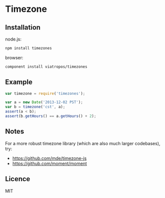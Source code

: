 # Timezone

## Installation

node.js:

```bash
npm install timezones
```

browser:

```bash
component install viatropos/timezones
```

## Example

```js
var timezone = require('timezones');

var a = new Date('2013-12-02 PST');
var b = timezone('cst', a);
assert(a < b);
assert(b.getHours() == a.getHours() + 2);
```

## Notes

For a more robust timezone library (which are also much larger codebases), try:

- https://github.com/mde/timezone-js
- https://github.com/moment/moment

## Licence

MIT